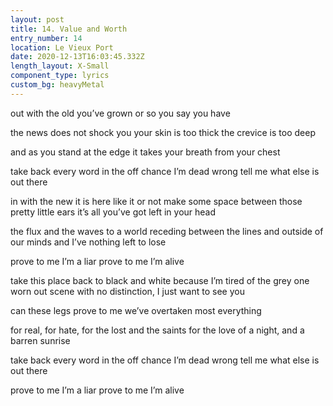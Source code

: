 ```yaml
---
layout: post
title: 14. Value and Worth
entry_number: 14
location: Le Vieux Port
date: 2020-12-13T16:03:45.332Z
length_layout: X-Small
component_type: lyrics
custom_bg: heavyMetal
---
```

out with the old 
you’ve grown 
or so you say you have
 
the news does not shock you 
your skin is too thick 
the crevice is too deep


and as you stand at the edge 
it takes your breath from your chest 



take back every word 
in the off chance I’m dead wrong 
tell me what else is out there
 
in with the new it is here 
like it or not 
make some space between 
those pretty little ears 
it’s all you’ve got left in your head



the flux and the waves to a world receding 
between the lines and outside of our minds 
and I’ve nothing left to lose 



prove to me I’m a liar 
prove to me I’m alive 



take this place back to black and white 
because I’m tired of the grey 
one worn out scene with no distinction,
I just want to see you
 
can these legs prove to me 
we’ve overtaken most everything
 
for real, for hate, 
for the lost and the saints 
for the love of a night, 
and a barren sunrise
 
take back every word 
in the off chance I’m dead wrong 
tell me what else is out there
 
prove to me I’m a liar 
prove to me I’m alive 
